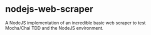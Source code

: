 # nodejs-web-scraper
A NodeJS implementation of an incredible basic web scraper to test Mocha/Chai TDD and the NodeJS environment.
